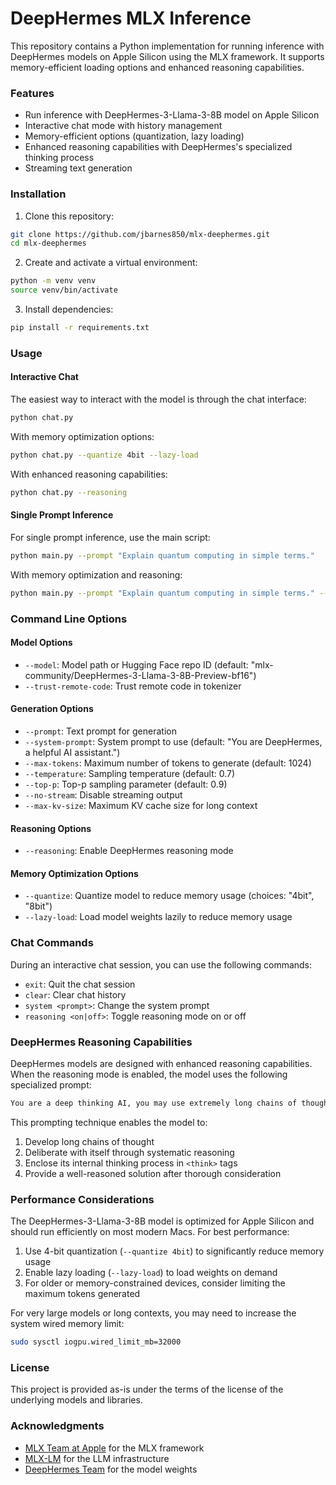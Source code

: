 # DeepHermes MLX Inference

This repository contains a Python implementation for running inference with DeepHermes models on Apple Silicon using the MLX framework. It supports memory-efficient loading options and enhanced reasoning capabilities.

### Features

- Run inference with DeepHermes-3-Llama-3-8B model on Apple Silicon
- Interactive chat mode with history management
- Memory-efficient options (quantization, lazy loading)
- Enhanced reasoning capabilities with DeepHermes's specialized thinking process
- Streaming text generation

### Installation

1. Clone this repository:
```bash
git clone https://github.com/jbarnes850/mlx-deephermes.git
cd mlx-deephermes
```

2. Create and activate a virtual environment:
```bash
python -m venv venv
source venv/bin/activate
```

3. Install dependencies:
```bash
pip install -r requirements.txt
```

### Usage

#### Interactive Chat

The easiest way to interact with the model is through the chat interface:

```bash
python chat.py
```

With memory optimization options:

```bash
python chat.py --quantize 4bit --lazy-load
```

With enhanced reasoning capabilities:

```bash
python chat.py --reasoning
```

#### Single Prompt Inference

For single prompt inference, use the main script:

```bash
python main.py --prompt "Explain quantum computing in simple terms."
```

With memory optimization and reasoning:

```bash
python main.py --prompt "Explain quantum computing in simple terms." --quantize 4bit --reasoning
```

### Command Line Options

#### Model Options
- `--model`: Model path or Hugging Face repo ID (default: "mlx-community/DeepHermes-3-Llama-3-8B-Preview-bf16")
- `--trust-remote-code`: Trust remote code in tokenizer

#### Generation Options
- `--prompt`: Text prompt for generation
- `--system-prompt`: System prompt to use (default: "You are DeepHermes, a helpful AI assistant.")
- `--max-tokens`: Maximum number of tokens to generate (default: 1024)
- `--temperature`: Sampling temperature (default: 0.7)
- `--top-p`: Top-p sampling parameter (default: 0.9)
- `--no-stream`: Disable streaming output
- `--max-kv-size`: Maximum KV cache size for long context

#### Reasoning Options
- `--reasoning`: Enable DeepHermes reasoning mode

#### Memory Optimization Options
- `--quantize`: Quantize model to reduce memory usage (choices: "4bit", "8bit")
- `--lazy-load`: Load model weights lazily to reduce memory usage

### Chat Commands

During an interactive chat session, you can use the following commands:

- `exit`: Quit the chat session
- `clear`: Clear chat history
- `system <prompt>`: Change the system prompt
- `reasoning <on|off>`: Toggle reasoning mode on or off

### DeepHermes Reasoning Capabilities

DeepHermes models are designed with enhanced reasoning capabilities. When the reasoning mode is enabled, the model uses the following specialized prompt:

```bash
You are a deep thinking AI, you may use extremely long chains of thought to deeply consider the problem and deliberate with yourself via systematic reasoning processes to help come to a correct solution prior to answering. You should enclose your thoughts and internal monologue inside <think> </think> tags, and then provide your solution or response to the problem.
```

This prompting technique enables the model to:
1. Develop long chains of thought
2. Deliberate with itself through systematic reasoning
3. Enclose its internal thinking process in `<think>` tags
4. Provide a well-reasoned solution after thorough consideration

### Performance Considerations

The DeepHermes-3-Llama-3-8B model is optimized for Apple Silicon and should run efficiently on most modern Macs. For best performance:

1. Use 4-bit quantization (`--quantize 4bit`) to significantly reduce memory usage
2. Enable lazy loading (`--lazy-load`) to load weights on demand
3. For older or memory-constrained devices, consider limiting the maximum tokens generated

For very large models or long contexts, you may need to increase the system wired memory limit:

```bash
sudo sysctl iogpu.wired_limit_mb=32000
```

### License

This project is provided as-is under the terms of the license of the underlying models and libraries.

### Acknowledgments

- [MLX Team at Apple](https://github.com/ml-explore/mlx) for the MLX framework
- [MLX-LM](https://github.com/ml-explore/mlx-lm) for the LLM infrastructure
- [DeepHermes Team](https://huggingface.co/mlx-community/DeepHermes-3-Llama-3-8B-Preview-bf16) for the model weights
